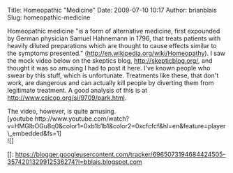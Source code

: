 Title: Homeopathic "Medicine"
Date: 2009-07-10 10:17
Author: brianblais
Slug: homeopathic-medicine

Homeopathic medicine "is a form of alternative medicine, first expounded
by German physician Samuel Hahnemann in 1796, that treats patients with
heavily diluted preparations which are thought to cause effects similar
to the symptoms presented." (<http://en.wikipedia.org/wiki/Homeopathy>).
I saw the mock video below on the skeptics blog,
<http://skepticblog.org/>, and thought it was so amusing I had to post
it here. I've known people who swear by this stuff, which is
unfortunate. Treatments like these, that don't work, are dangerous and
can actually kill people by diverting them from legitimate treatment. A
good analysis of this is at <http://www.csicop.org/si/9709/park.html>.

<div>
</div>
<div>
The video, however, is quite amusing.

</div>
<div>
</div>
<div>
[youtube
http://www.youtube.com/watch?v=HMGIbOGu8q0&color1=0xb1b1b1&color2=0xcfcfcf&hl=en&feature=player\_embedded&fs=1]

</div>
<div class="blogger-post-footer">
![]

</div>

  []: https://blogger.googleusercontent.com/tracker/6965073194684424505-3574201329912536274?l=bblais.blogspot.com
